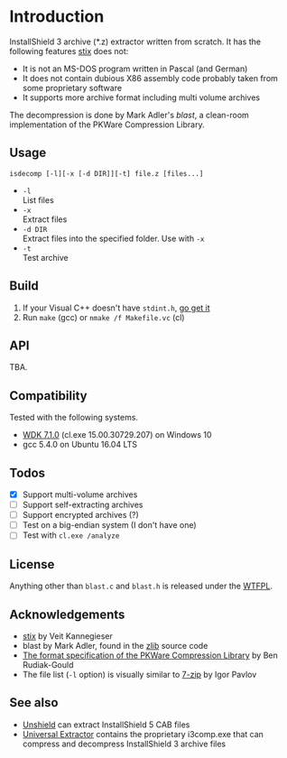# Introduction
InstallShield 3 archive (\*.z) extractor written from scratch. It has the following features [stix](http://kannegieser.net/veit/programm/index_e.htm) does not:

- It is not an MS-DOS program written in Pascal (and German)
- It does not contain dubious X86 assembly code probably taken from some proprietary software
- It supports more archive format including multi volume archives

The decompression is done by Mark Adler's *blast*, a clean-room implementation of the PKWare Compression Library.

## Usage
`isdecomp [-l][-x [-d DIR]][-t] file.z [files...]`

* `-l`  
  List files
* `-x`  
  Extract files
* `-d DIR`  
  Extract files into the specified folder. Use with `-x`
* `-t`  
  Test archive

## Build

1. If your Visual C++ doesn't have `stdint.h`, [go get it](https://www.google.com/search?q=stdint.h%20vc)
1. Run `make` (gcc) or `nmake /f Makefile.vc` (cl)

## API
TBA.

## Compatibility
Tested with the following systems.

- [WDK 7.1.0](https://www.microsoft.com/en-us/download/details.aspx?id=11800) (cl.exe 15.00.30729.207) on Windows 10
- gcc 5.4.0 on Ubuntu 16.04 LTS

## Todos
- [X] Support multi-volume archives
- [ ] Support self-extracting archives
- [ ] Support encrypted archives (?)
- [ ] Test on a big-endian system (I don't have one)
- [ ] Test with `cl.exe /analyze`

## License
Anything other than `blast.c` and `blast.h` is released under the [WTFPL](http://www.wtfpl.net/about/).

## Acknowledgements
- [stix](http://kannegieser.net/veit/programm/index_e.htm) by Veit Kannegieser
- blast by Mark Adler, found in the [zlib](https://zlib.net/) source code
- [The format specification of the PKWare Compression Library](https://groups.google.com/d/topic/comp.compression/M5P064or93o) by Ben Rudiak-Gould
- The file list (`-l` option) is visually similar to [7-zip](https://www.7-zip.org/) by Igor Pavlov

## See also
- [Unshield](https://github.com/twogood/unshield) can extract InstallShield 5 CAB files
- [Universal Extractor](https://www.legroom.net/software/uniextract) contains the proprietary i3comp.exe that can compress and decompress InstallShield 3 archive files
